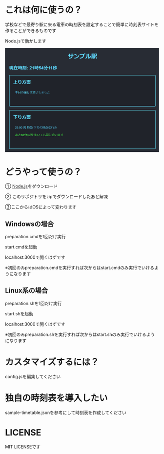 # これは何に使うの？

学校などで最寄り駅に来る電車の時刻表を設定することで簡単に時刻表サイトを作ることができるものです

Node.jsで動かします

![img1](https://raw.githubusercontent.com/karonyt/TrainTimetable/refs/heads/main/docs/image.png)

# どうやって使うの？

① [Node.js](https://nodejs.org/en/download/package-manager)をダウンロード

② このリポジトリをzipでダウンロードしたあと解凍

③ここからはOSによって変わります

## Windowsの場合

preparation.cmdを1回だけ実行

start.cmdを起動

localhost:3000で開くはずです

※初回のみpreparation.cmdを実行すれば次からはstart.cmdのみ実行でいけるようになります

## Linux系の場合

preparation.shを1回だけ実行

start.shを起動

localhost:3000で開くはずです

※初回のみpreparation.shを実行すれば次からはstart.shのみ実行でいけるようになります

# カスタマイズするには？

config.jsを編集してください

# 独自の時刻表を導入したい

sample-timetable.jsonを参考にして時刻表を作成してください

# LICENSE
MIT LICENSEです
